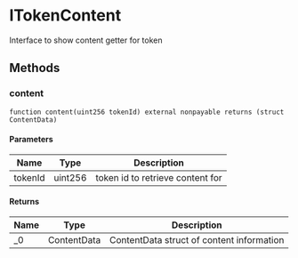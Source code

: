 # ITokenContent





Interface to show content getter for token



## Methods

### content

```solidity
function content(uint256 tokenId) external nonpayable returns (struct ContentData)
```





#### Parameters

| Name | Type | Description |
|---|---|---|
| tokenId | uint256 | token id to retrieve content for

#### Returns

| Name | Type | Description |
|---|---|---|
| _0 | ContentData | ContentData struct of content information




